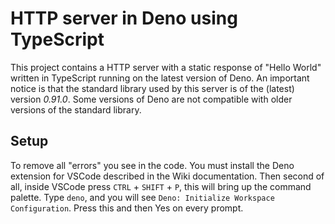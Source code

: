 # HTTP server in Deno using TypeScript
This project contains a HTTP server with a static response of "Hello World" written in TypeScript running on the latest version of Deno.
An important notice is that the standard library used by this server is of the (latest) version *0.91.0*. Some versions of Deno are not compatible with older versions of the standard library.

## Setup

To remove all "errors" you see in the code.
You must install the Deno extension for VSCode described in the Wiki documentation.
Then second of all, inside VSCode press `CTRL` + `SHIFT` + `P`, this will bring up the command palette.
Type `deno`, and you will see `Deno: Initialize Workspace Configuration`. Press this and then Yes on every prompt.